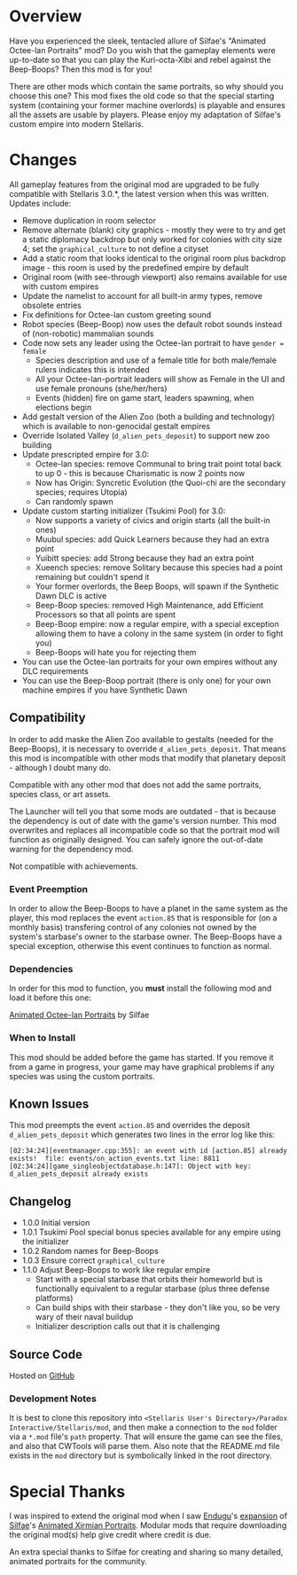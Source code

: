 # Overview

Have you experienced the sleek, tentacled allure of Silfae's "Animated Octee-lan Portraits" mod?  Do you wish that the gameplay elements were up-to-date so that you can play the Kuri-octa-Xibi and rebel against the Beep-Boops?  Then this mod is for you!

There are other mods which contain the same portraits, so why should you choose this one?  This mod fixes the old code so that the special starting system (containing your former machine overlords) is playable and ensures all the assets are usable by players.  Please enjoy my adaptation of Silfae's custom empire into modern Stellaris.

# Changes

All gameplay features from the original mod are upgraded to be fully compatible with Stellaris 3.0.*, the latest version when this was written.  Updates include:

* Remove duplication in room selector
* Remove alternate (blank) city graphics - mostly they were to try and get a static diplomacy backdrop but only worked for colonies with city size 4; set the `graphical_culture` to not define a cityset
* Add a static room that looks identical to the original room plus backdrop image - this room is used by the predefined empire by default
* Original room (with see-through viewport) also remains available for use with custom empires
* Update the namelist to account for all built-in army types, remove obsolete entries
* Fix definitions for Octee-lan custom greeting sound
* Robot species (Beep-Boop) now uses the default robot sounds instead of (non-robotic) mammalian sounds
* Code now sets any leader using the Octee-lan portrait to have `gender = female`
    * Species description and use of a female title for both male/female rulers indicates this is intended
    * All your Octee-lan-portrait leaders will show as Female in the UI and use female pronouns (she/her/hers)
    * Events (hidden) fire on game start, leaders spawning, when elections begin
* Add gestalt version of the Alien Zoo (both a building and technology) which is available to non-genocidal gestalt empires
* Override Isolated Valley (`d_alien_pets_deposit`) to support new zoo building
* Update prescripted empire for 3.0:
    * Octee-lan species: remove Communal to bring trait point total back to up 0 - this is because Charismatic is now 2 points now
    * Now has Origin: Syncretic Evolution (the Quoi-chi are the secondary species; requires Utopia)
    * Can randomly spawn
* Update custom starting initializer (Tsukimi Pool) for 3.0:
    * Now supports a variety of civics and origin starts (all the built-in ones)
    * Muubul species: add Quick Learners because they had an extra point
    * Yuibitt species: add Strong because they had an extra point
    * Xueench species: remove Solitary because this species had a point remaining but couldn't spend it
    * Your former overlords, the Beep Boops, will spawn if the Synthetic Dawn DLC is active
    * Beep-Boop species: removed High Maintenance, add Efficient Processors so that all points are spent
    * Beep-Boop empire: now a regular empire, with a special exception allowing them to have a colony in the same system (in order to fight you)
    * Beep-Boops will hate you for rejecting them
* You can use the Octee-lan portraits for your own empires without any DLC requirements
* You can use the Beep-Boop portrait (there is only one) for your own machine empires if you have Synthetic Dawn

## Compatibility

In order to add maske the Alien Zoo available to gestalts (needed for the Beep-Boops), it is necessary to override `d_alien_pets_deposit`.  That means this mod is incompatible with other mods that modify that planetary deposit - although I doubt many do.

Compatible with any other mod that does not add the same portraits, species class, or art assets.

The Launcher will tell you that some mods are outdated - that is because the dependency is out of date with the game's version number.  This mod overwrites and replaces all incompatible code so that the portrait mod will function as originally designed.  You can safely ignore the out-of-date warning for the dependency mod.

Not compatible with achievements.

### Event Preemption

In order to allow the Beep-Boops to have a planet in the same system as the player, this mod replaces the event `action.85` that is responsible for (on a monthly basis) transfering control of any colonies not owned by the system's starbase's owner to the starbase owner. The Beep-Boops have a special exception, otherwise this event continues to function as normal.

### Dependencies

In order for this mod to function, you **must** install the following mod and load it before this one:

[Animated Octee-lan Portraits](https://steamcommunity.com/sharedfiles/filedetails/?id=929140455) by Silfae

### When to Install

This mod should be added before the game has started.  If you remove it from a game in progress, your game may have graphical problems if any species was using the custom portraits.

## Known Issues

This mod preempts the event `action.85` and overrides the deposit `d_alien_pets_deposit` which generates two lines in the error log like this:

```
[02:34:24][eventmanager.cpp:355]: an event with id [action.85] already exists!  file: events/on_action_events.txt line: 8811
[02:34:24][game_singleobjectdatabase.h:147]: Object with key: d_alien_pets_deposit already exists
```

## Changelog

* 1.0.0 Initial version
* 1.0.1 Tsukimi Pool special bonus species available for any empire using the initializer
* 1.0.2 Random names for Beep-Boops
* 1.0.3 Ensure correct `graphical_culture`
* 1.1.0 Adjust Beep-Boops to work like regular empire
    * Start with a special starbase that orbits their homeworld but is functionally equivalent to a regular starbase (plus three defense platforms)
    * Can build ships with their starbase - they don't like you, so be very wary of their naval buildup
    * Initializer description calls out that it is challenging

## Source Code

Hosted on [GitHub](https://github.com/corsairmarks/octeelan_portraits_revisited)

### Development Notes

It is best to clone this repository into `<Stellaris User's Directory>/Paradox Interactive/Stellaris/mod`, and then make a connection to the `mod` folder via a `*.mod` file's `path` property.  That will ensure the game can see the files, and also that CWTools will parse them.  Also note that the README.md file exists in the `mod` directory but is symbolically linked in the root directory.

# Special Thanks

I was inspired to extend the original mod when I saw [Endugu](https://steamcommunity.com/profiles/76561198037630876/myworkshopfiles/)'s [expansion](https://steamcommunity.com/sharedfiles/filedetails/?id=1584824947) of [Silfae](https://steamcommunity.com/profiles/76561198021525667/myworkshopfiles/)'s [Animated Xirmian Portraits](https://steamcommunity.com/workshop/filedetails/?id=881118424).  Modular mods that require downloading the original mod(s) help give credit where credit is due.

An extra special thanks to Silfae for creating and sharing so many detailed, animated portraits for the community.